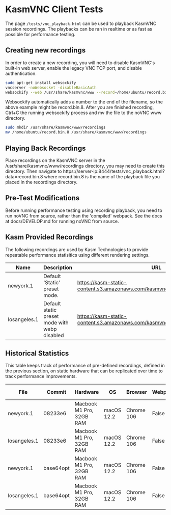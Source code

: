 # KasmVNC Client Tests

The page `/tests/vnc_playback.html` can be used to playback KasmVNC session recordings. The playbacks can be ran in realtime or as fast as possible for performance testing.

## Creating new recordings

In order to create a new recording, you will need to disable KasmVNC's built-in web server, enable the legacy VNC TCP port, and disable authentication.

```bash
sudo apt-get install websockify
vncserver -noWebsocket -disableBasicAuth
websockify --web /usr/share/kasmvnc/www --record=/home/ubuntu/record.bin 8444 localhost:5901
```

Websockify automatically adds a number to the end of the filename, so the above example might be record.bin.8. After you are finished recording, Ctrl+C the running websockify process and mv the file to the noVNC www directory.

```bash
sudo mkdir /usr/share/kasmvnc/www/recordings
mv /home/ubuntu/record.bin.8 /usr/share/kasmvnc/www/recordings
```

## Playing Back Recordings

Place recordings on the KasmVNC server in the /usr/share/kasmvnc/www/recordings directory, you may need to create this directory. Then navigate to https://server-ip:8444/tests/vnc_playback.html?data=record.bin.8 where record.bin.8 is the name of the playback file you placed in the recordings directory.

## Pre-Test Modifications

Before running performance testing using recording playback, you need to run noVNC from source, rather than the 'compiled' webpack. See the docs at docs/DEVELOP.md for running noVNC from source. 

## Kasm Provided Recordings

The following recordings are used by Kasm Technologies to provide repeatable performance statisitics using different rendering settings.

| Name | Description | URL|
|------|-------|----|
| newyork.1 | Default 'Static' preset mode. | https://kasm-static-content.s3.amazonaws.com/kasmvnc/playbacktests/newyork.1 |
| losangeles.1 | Default static preset mode with webp disabled | https://kasm-static-content.s3.amazonaws.com/kasmvnc/playbacktests/losangeles.1 |


## Historical Statistics

This table keeps track of performance of pre-defined recordings, defined in the previous section, on static hardware that can be replicated over time to track performance improvements.

| File | Commit | Hardware | OS | Browser | Webpacked | Result Avg |
|------|-----|----|----|---------|-------|---------|
| newyork.1 | 08233e6 | Macbook M1 Pro, 32GB RAM | macOS 12.2 | Chrome 106 | False | 2446ms |
| losangeles.1 | 08233e6 | Macbook M1 Pro, 32GB RAM | macOS 12.2 | Chrome 106 | False | 2272ms |
| newyork.1 | base64opt | Macbook M1 Pro, 32GB RAM | macOS 12.2 | Chrome 106 | False | 2273ms |
| losangeles.1 | base64opt | Macbook M1 Pro, 32GB RAM | macOS 12.2 | Chrome 106 | False | 1847ms |